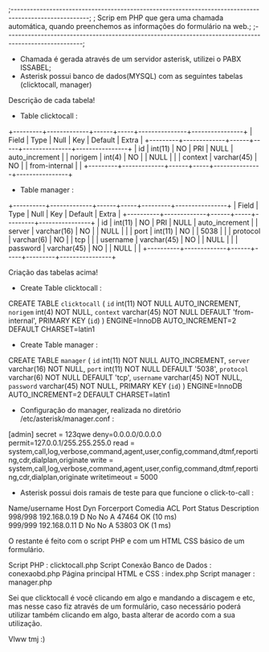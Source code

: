 ;------------------------------------------------------------------------------------------------------;
; Scrip em PHP que gera uma chamada automática, quando preenchemos as informações do formulário na web.;
;------------------------------------------------------------------------------------------------------;

- Chamada é gerada através de um servidor asterisk, utilizei o PABX ISSABEL;
- Asterisk possui banco de dados(MYSQL) com as seguintes tabelas (clicktocall, manager)

Descrição de cada tabela!

* Table clicktocall : 

+---------+-------------+------+-----+---------------+----------------+
| Field   | Type        | Null | Key | Default       | Extra          |
+---------+-------------+------+-----+---------------+----------------+
| id      | int(11)     | NO   | PRI | NULL          | auto_increment |
| norigem | int(4)      | NO   |     | NULL          |                |
| context | varchar(45) | NO   |     | from-internal |                |
+---------+-------------+------+-----+---------------+----------------+

* Table manager :

+----------+-------------+------+-----+---------+----------------+
| Field    | Type        | Null | Key | Default | Extra          |
+----------+-------------+------+-----+---------+----------------+
| id       | int(11)     | NO   | PRI | NULL    | auto_increment |
| server   | varchar(16) | NO   |     | NULL    |                |
| port     | int(11)     | NO   |     | 5038    |                |
| protocol | varchar(6)  | NO   |     | tcp     |                |
| username | varchar(45) | NO   |     | NULL    |                |
| password | varchar(45) | NO   |     | NULL    |                |
+----------+-------------+------+-----+---------+----------------+

Criação das tabelas acima!

* Create Table clicktocall :

CREATE TABLE `clicktocall` (
  `id` int(11) NOT NULL AUTO_INCREMENT,
  `norigem` int(4) NOT NULL,
  `context` varchar(45) NOT NULL DEFAULT 'from-internal',
  PRIMARY KEY (`id`)
) ENGINE=InnoDB AUTO_INCREMENT=2 DEFAULT CHARSET=latin1


* Create Table manager :

CREATE TABLE `manager` (
  `id` int(11) NOT NULL AUTO_INCREMENT,
  `server` varchar(16) NOT NULL,
  `port` int(11) NOT NULL DEFAULT '5038',
  `protocol` varchar(6) NOT NULL DEFAULT 'tcp',
  `username` varchar(45) NOT NULL,
  `password` varchar(45) NOT NULL,
  PRIMARY KEY (`id`)
) ENGINE=InnoDB AUTO_INCREMENT=2 DEFAULT CHARSET=latin1


- Configuração do manager, realizada no diretório /etc/asterisk/manager.conf :

[admin]
secret = 123qwe
deny=0.0.0.0/0.0.0.0
permit=127.0.0.1/255.255.255.0
read = system,call,log,verbose,command,agent,user,config,command,dtmf,reporting,cdr,dialplan,originate
write = system,call,log,verbose,command,agent,user,config,command,dtmf,reporting,cdr,dialplan,originate
writetimeout = 5000

- Asterisk possui dois ramais de teste para que funcione o click-to-call : 

Name/username             Host                                    Dyn Forcerport Comedia    ACL Port     Status      Description                      
998/998                   192.168.0.19                             D  No         No          A  47464    OK (10 ms)                                   
999/999                   192.168.0.11                             D  No         No          A  53803    OK (1 ms)  

O restante é feito com o script PHP e com um HTML CSS básico de um formulário.

Script PHP : clicktocall.php
Script Conexão Banco de Dados : conexaobd.php
Página principal HTML e CSS : index.php
Script manager : manager.php

Sei que clicktocall é você clicando em algo e mandando a discagem e etc, mas nesse caso fiz através de um formulário, caso necessário poderá utilizar também clicando em algo, basta alterar de acordo com a sua utilização.

Vlww tmj :)


